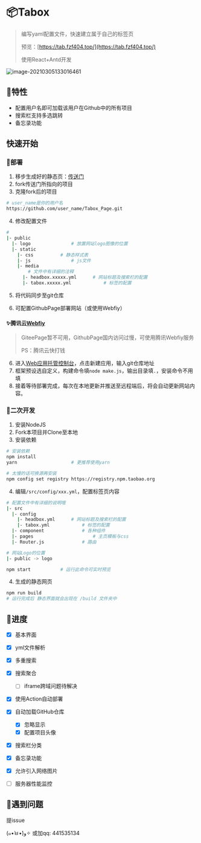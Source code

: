 #  📦Tabox

> 编写yaml配置文件，快速建立属于自己的标签页
>
> 预览：[https://tab.fzf404.top/](https://tab.fzf404.top/)
>
> 使用React+Antd开发

![image-20210305133016461](https://gitee.com/nmdfzf404/Image-hosting/raw/master/2021/20210621104207.png)

## 🚖特性

- 配置用户名即可加载该用户在Github中的所有项目
- 搜索栏支持多选跳转
- 备忘录功能

## 快速开始

### 🚀部署

1. 移步生成好的静态页：[传送门](https://github.com/fzf404/TaboxPage)
2. fork传送门所指向的项目
3. 克隆fork后的项目

```bash
# user_name是你的用户名
https://github.com/user_name/Tabox_Page.git
```

4. 修改配置文件

```bash
# 
|- public
  |- logo				# 放置网站logo图像的位置
  |- static
    |- css			# 静态样式表
    |- js				# js文件
    |- media
    	# 文件中有详细的注释
      |- headbox.xxxxx.yml		# 网站标题及搜索栏的配置
      |- tabox.xxxxx.yml			# 标签的配置
```

5. 将代码同步至git仓库

6. 可配置GithubPage部署网站（或使用Webfiy）

#### ✨腾讯云[Webfiy](https://webify.cloudbase.net/)

> GiteePage暂不可用，GithubPage国内访问过慢，可使用腾讯Webfiy服务
>
> PS：腾讯云快打钱

6. 进入[Web应用托管控制台](https://console.cloud.tencent.com/webify/)，点击新建应用，输入git仓库地址
7. 框架预设选自定义，构建命令填`node make.js`，输出目录填`.`，安装命令不用填
8. 接着等待部署完成，每次在本地更新并推送至远程端后，将会自动更新网站内容。

### 🚕二次开发

1. 安装NodeJS
2. Fork本项目并Clone至本地
4. 安装依赖

```bash
# 安装依赖
npm install		
yarn					# 更推荐使用yarn

# 太慢的话可换源再安装
npm config set registry https://registry.npm.taobao.org
```

4. 编辑`/src/config/xxx.yml`，配置标签页内容

```bash
# 配置文件中有详细的说明哦
|- src
  |- config
    |- headbox.yml		# 网站标题及搜索栏的配置
    |- tabox.yml			# 标签的配置
  |- component				# 各种组件
  |- pages						# 主页模板与css
  |- Router.js				# 路由

# 网站Logo的位置
|- public -> logo

npm start			# 运行此命令可实时预览
```

4. 生成的静态网页

```bash
npm run build
# 运行完成后 静态界面就会出现在 /build 文件夹中
```

## 🚟进度

- [x] 基本界面
- [x] yml文件解析
- [x] 多重搜索
- [x] 搜索聚合 

  - [ ] iframe跨域问题待解决
- [x] 使用Action自动部署
- [x] 自动加载GitHub仓库
  - [x] 忽略显示
  - [x] 配置项目头像
- [x] 搜索栏分类
- [x] 备忘录功能
- [x] 允许引入网络图片
- [ ]  服务器性能监控

## 🚨遇到问题

提issue

(๑•̀ㅂ•́)و✧  或加qq: 441535134 

